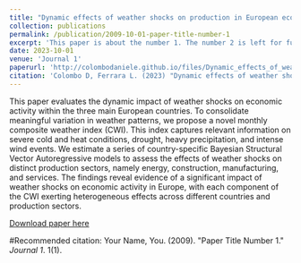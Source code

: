```yaml
---
title: "Dynamic effects of weather shocks on production in European economies"
collection: publications
permalink: /publication/2009-10-01-paper-title-number-1
excerpt: 'This paper is about the number 1. The number 2 is left for future work.'
date: 2023-10-01
venue: 'Journal 1'
paperurl: 'http://colombodaniele.github.io/files/Dynamic_effects_of_weather_shocks_on_production_in_European_economies15-12-2023.pdf'
citation: 'Colombo D, Ferrara L. (2023) "Dynamic effects of weather shocks on production in European economies" '
---
```

This paper evaluates the dynamic impact of weather shocks on economic activity
within the three main European countries. To consolidate meaningful
variation in weather patterns, we propose a novel monthly composite weather
index (CWI). This index captures relevant information on severe cold and
heat conditions, drought, heavy precipitation, and intense wind events. We
estimate a series of country-specific Bayesian Structural Vector Autoregressive
models to assess the effects of weather shocks on distinct production sectors,
namely energy, construction, manufacturing, and services. The findings reveal
evidence of a significant impact of weather shocks on economic activity in Europe,
with each component of the CWI exerting heterogeneous effects across
different countries and production sectors.

[Download paper here](colombodaniele.github.io/files/Dynamic_effects_of_weather_shocks_on_production_in_European_economies15-12-2023.pdf)

#Recommended citation: Your Name, You. (2009). "Paper Title Number 1." <i>Journal 1</i>. 1(1).
